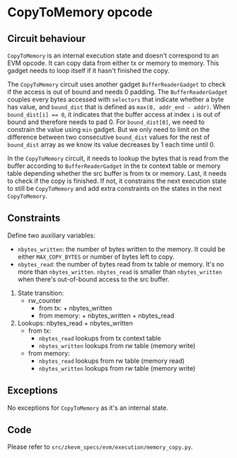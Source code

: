 # CopyToMemory opcode

## Circuit behaviour

`CopyToMemory` is an internal execution state and doesn't correspond to an EVM opcode. It can copy
data from either tx or memory to memory. This gadget needs to loop itself if it hasn't finished
the copy.

The `CopyToMemory` circuit uses another gadget `BufferReaderGadget` to check if the access is out of
bound and needs 0 padding. The `BufferReaderGadget` couples every bytes accessed with `selectors`
that indicate whether a byte has value, and `bound_dist` that is defined as
`max(0, addr_end - addr)`. When `bound_dist[i] == 0`, it indicates that the buffer access at index
`i` is out of bound and therefore needs to pad 0. For `bound_dist[0]`, we need to constrain the
value using `min` gadget. But we only need to limit on the difference between two consecutive
`bound_dist` values for the rest of `bound_dist` array as we know its value decreases by 1 each
time until 0.

In the `CopyToMemory` circuit, it needs to lookup the bytes that is read from the buffer according
to `BufferReaderGadget` in the tx context table or memory table depending whether the src buffer
is from tx or memory. Last, it needs to check if the copy is finished. If not, it constrains the
next execution state to still be `CopyToMemory` and add extra constraints on the states in the next
`CopyToMemory`.

## Constraints

Define two auxiliary variables:

- `nbytes_written`: the number of bytes written to the memory. It could be either `MAX_COPY_BYTES`
  or number of bytes left to copy.
- `nbytes_read`: the number of bytes read from tx table or memory. It's no more than
  `nbytes_written`. `nbytes_read` is smaller than `nbytes_written` when there's out-of-bound
  access to the src buffer.

1. State transition:
   - rw_counter
     - from tx: + nbytes_written
     - from memory: + nbytes_written + nbytes_read
2. Lookups: nbytes_read + nbytes_written
   - from tx:
     - `nbytes_read` lookups from tx context table
     - `nbytes_written` lookups from rw table (memory write)
   - from memory:
     - `nbytes_read` lookups from rw table (memory read)
     - `nbytes_written` lookups from rw table (memory write)

## Exceptions

No exceptions for `CopyToMemory` as it's an internal state.

## Code

Please refer to `src/zkevm_specs/evm/execution/memory_copy.py`.
